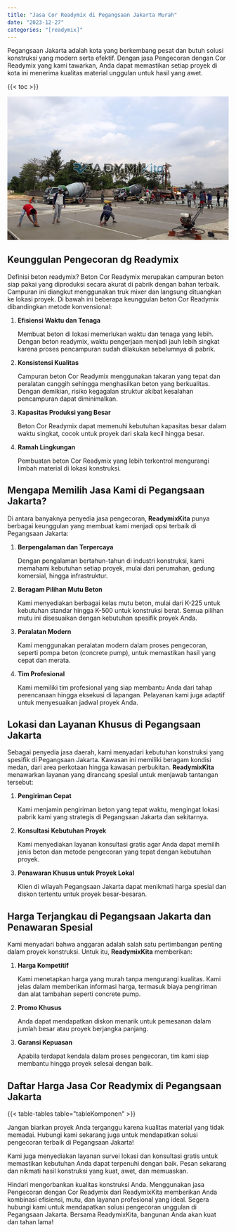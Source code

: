 ```yaml
---
title: "Jasa Cor Readymix di Pegangsaan Jakarta Murah"
date: "2023-12-27"
categories: "[readymix]"
---
```


Pegangsaan Jakarta adalah kota yang berkembang pesat dan butuh solusi konstruksi yang modern serta efektif. Dengan jasa Pengecoran dengan Cor Readymix yang kami tawarkan, Anda dapat memastikan setiap proyek di kota ini menerima kualitas material unggulan untuk hasil yang awet.

{{< toc >}}

![Jasa Cor Readymix di Pegangsaan Jakarta Murah](/images/readymix/cor-readymix-03.jpg)

## Keunggulan Pengecoran dg Readymix

Definisi beton readymix? Beton Cor Readymix merupakan campuran beton siap pakai yang diproduksi secara akurat di pabrik dengan bahan terbaik. Campuran ini diangkut menggunakan truk mixer dan langsung dituangkan ke lokasi proyek. Di bawah ini beberapa keunggulan beton Cor Readymix dibandingkan metode konvensional:

1. **Efisiensi Waktu dan Tenaga**

   Membuat beton di lokasi memerlukan waktu dan tenaga yang lebih. Dengan beton readymix, waktu pengerjaan menjadi jauh lebih singkat karena proses pencampuran sudah dilakukan sebelumnya di pabrik.

2. **Konsistensi Kualitas**

   Campuran beton Cor Readymix menggunakan takaran yang tepat dan peralatan canggih sehingga menghasilkan beton yang berkualitas. Dengan demikian, risiko kegagalan struktur akibat kesalahan pencampuran dapat diminimalkan.

3. **Kapasitas Produksi yang Besar**

   Beton Cor Readymix dapat memenuhi kebutuhan kapasitas besar dalam waktu singkat, cocok untuk proyek dari skala kecil hingga besar.

4. **Ramah Lingkungan**

   Pembuatan beton Cor Readymix yang lebih terkontrol mengurangi limbah material di lokasi konstruksi.

## Mengapa Memilih Jasa Kami di Pegangsaan Jakarta?

Di antara banyaknya penyedia jasa pengecoran, **ReadymixKita** punya berbagai keunggulan yang membuat kami menjadi opsi terbaik di Pegangsaan Jakarta:

1. **Berpengalaman dan Terpercaya**

   Dengan pengalaman bertahun-tahun di industri konstruksi, kami memahami kebutuhan setiap proyek, mulai dari perumahan, gedung komersial, hingga infrastruktur.

2. **Beragam Pilihan Mutu Beton**

   Kami menyediakan berbagai kelas mutu beton, mulai dari K-225 untuk kebutuhan standar hingga K-500 untuk konstruksi berat. Semua pilihan mutu ini disesuaikan dengan kebutuhan spesifik proyek Anda.

3. **Peralatan Modern**

   Kami menggunakan peralatan modern dalam proses pengecoran, seperti pompa beton (concrete pump), untuk memastikan hasil yang cepat dan merata.

4. **Tim Profesional**

   Kami memiliki tim profesional yang siap membantu Anda dari tahap perencanaan hingga eksekusi di lapangan. Pelayanan kami juga adaptif untuk menyesuaikan jadwal proyek Anda.

## Lokasi dan Layanan Khusus di Pegangsaan Jakarta

Sebagai penyedia jasa daerah, kami menyadari kebutuhan konstruksi yang spesifik di Pegangsaan Jakarta. Kawasan ini memiliki beragam kondisi medan, dari area perkotaan hingga kawasan perbukitan. **ReadymixKita** menawarkan layanan yang dirancang spesial untuk menjawab tantangan tersebut:

1. **Pengiriman Cepat**

   Kami menjamin pengiriman beton yang tepat waktu, mengingat lokasi pabrik kami yang strategis di Pegangsaan Jakarta dan sekitarnya.

2. **Konsultasi Kebutuhan Proyek**

   Kami menyediakan layanan konsultasi gratis agar Anda dapat memilih jenis beton dan metode pengecoran yang tepat dengan kebutuhan proyek.

3. **Penawaran Khusus untuk Proyek Lokal**

   Klien di wilayah Pegangsaan Jakarta dapat menikmati harga spesial dan diskon tertentu untuk proyek besar-besaran.

## Harga Terjangkau di Pegangsaan Jakarta dan Penawaran Spesial

Kami menyadari bahwa anggaran adalah salah satu pertimbangan penting dalam proyek konstruksi. Untuk itu, **ReadymixKita** memberikan:

1. **Harga Kompetitif**

   Kami menetapkan harga yang murah tanpa mengurangi kualitas. Kami jelas dalam memberikan informasi harga, termasuk biaya pengiriman dan alat tambahan seperti concrete pump.

2. **Promo Khusus**

   Anda dapat mendapatkan diskon menarik untuk pemesanan dalam jumlah besar atau proyek berjangka panjang.

3. **Garansi Kepuasan**

   Apabila terdapat kendala dalam proses pengecoran, tim kami siap membantu hingga proyek selesai dengan baik.

## Daftar Harga Jasa Cor Readymix di Pegangsaan Jakarta

{{< table-tables table="tableKomponen" >}}

Jangan biarkan proyek Anda terganggu karena kualitas material yang tidak memadai. Hubungi kami sekarang juga untuk mendapatkan solusi pengecoran terbaik di Pegangsaan Jakarta!

Kami juga menyediakan layanan survei lokasi dan konsultasi gratis untuk memastikan kebutuhan Anda dapat terpenuhi dengan baik. Pesan sekarang dan nikmati hasil konstruksi yang kuat, awet, dan memuaskan.

Hindari mengorbankan kualitas konstruksi Anda. Menggunakan jasa Pengecoran dengan Cor Readymix dari ReadymixKita memberikan Anda kombinasi efisiensi, mutu, dan layanan profesional yang ideal. Segera hubungi kami untuk mendapatkan solusi pengecoran unggulan di Pegangsaan Jakarta. Bersama ReadymixKita, bangunan Anda akan kuat dan tahan lama!